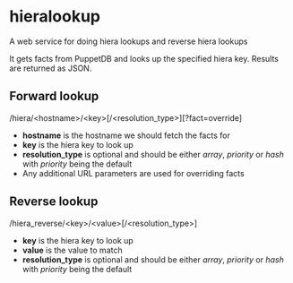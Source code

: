 hieralookup
===========

A web service for doing hiera lookups and reverse hiera lookups

It gets facts from PuppetDB and looks up the specified hiera key.
Results are returned as JSON.

Forward lookup
--------------

/hiera/&lt;hostname&gt;/&lt;key&gt;[/&lt;resolution_type&gt;][?fact=override]

- __hostname__ is the hostname we should fetch the facts for
- __key__ is the hiera key to look up
- __resolution_type__ is optional and should be either _array_, _priority_ or _hash_ with _priority_ being the default
- Any additional URL parameters are used for overriding facts

Reverse lookup
--------------

/hiera_reverse/&lt;key&gt;/&lt;value&gt;[/&lt;resolution_type&gt;]

- __key__ is the hiera key to look up
- __value__ is the value to match
- __resolution_type__ is optional and should be either _array_, _priority_ or _hash_ with _priority_ being the default
